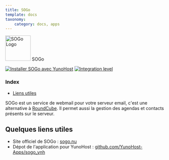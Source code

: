 ```yaml
---
title: SOGo
template: docs
taxonomy:
    category: docs, apps
---
```


<img src="/images/sogo_logo.png" height="80px" alt="SOGo Logo"> SOGo

[![Installer SOGo avec YunoHost](https://install-app.yunohost.org/install-with-yunohost.png)](https://install-app.yunohost.org/?app=sogo) [![Integration level](https://dash.yunohost.org/integration/sogo.svg)](https://dash.yunohost.org/appci/app/sogo)

### Index

- [Liens utiles](#liens-utiles)

SOGo est un service de webmail pour votre serveur email, c'est une alternative à [RoundCube](app_roundcube). Il permet aussi la gestion des agendas et contacts présents sur le serveur.

## Quelques liens utiles

 + Site officiel de SOGo : [sogo.nu](https://sogo.nu)
 + Dépot de l'application pour YunoHost : [github.com/YunoHost-Apps/sogo_ynh](https://github.com/YunoHost-Apps/sogo_ynh)
